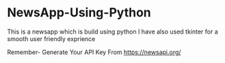 # NewsApp-Using-Python
This is a newsapp which is build using python 
I have also used tkinter for a smooth user friendly exprience 

Remember- Generate Your API Key From https://newsapi.org/ 
